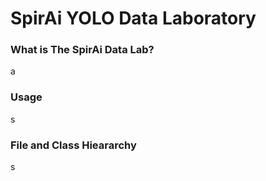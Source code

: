 <div>
      <h1>SpirAi YOLO Data Laboratory</h1>
  <div>
    <h3>What is The SpirAi Data Lab?</h3>
    <p>a</p>
  </div>
  <div>
     <h3>Usage</h3>
      <p>s</p>      
  </div>
  <div>
  <h3>File and Class Hieararchy</h3>
  <p>s</p>
  </div>
</div>
